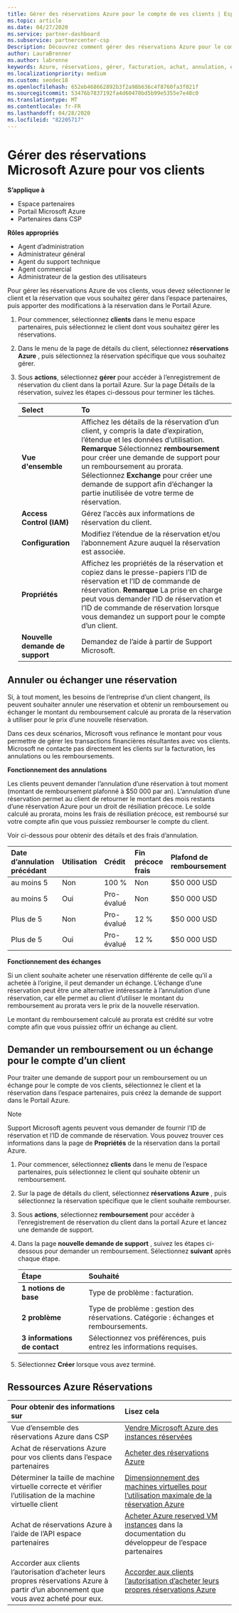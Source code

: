 ```yaml
---
title: Gérer des réservations Azure pour le compte de vos clients | Espace partenaires
ms.topic: article
ms.date: 04/27/2020
ms.service: partner-dashboard
ms.subservice: partnercenter-csp
Description: Découvrez comment gérer des réservations Azure pour le compte d’un client, notamment comment annuler une réservation, échanger une réservation ou demander un remboursement.
author: LauraBrenner
ms.author: labrenne
keywords: Azure, réservations, gérer, facturation, achat, annulation, échange, frais de résiliation précoce
ms.localizationpriority: medium
ms.custom: seodec18
ms.openlocfilehash: 652eb468662892b3f2a98b636c4f8760fa3f021f
ms.sourcegitcommit: 53476b7837192fa4d60470bd5b99e5355e7e48c0
ms.translationtype: MT
ms.contentlocale: fr-FR
ms.lasthandoff: 04/28/2020
ms.locfileid: "82205717"
---
```

# <a name="manage-microsoft-azure-reservations-on-behalf-of-your-customers"></a>Gérer des réservations Microsoft Azure pour vos clients

**S’applique à**

- Espace partenaires
- Portail Microsoft Azure 
- Partenaires dans CSP

**Rôles appropriés**

- Agent d’administration
- Administrateur général
- Agent du support technique
- Agent commercial
- Administrateur de la gestion des utilisateurs

Pour gérer les réservations Azure de vos clients, vous devez sélectionner le client et la réservation que vous souhaitez gérer dans l’espace partenaires, puis apporter des modifications à la réservation dans le Portail Azure.

1. Pour commencer, sélectionnez **clients** dans le menu espace partenaires, puis sélectionnez le client dont vous souhaitez gérer les réservations. 

2. Dans le menu de la page de détails du client, sélectionnez **réservations Azure** , puis sélectionnez la réservation spécifique que vous souhaitez gérer.  

3. Sous **actions**, sélectionnez **gérer** pour accéder à l’enregistrement de réservation du client dans la portail Azure. Sur la page Détails de la réservation, suivez les étapes ci-dessous pour terminer les tâches.  

    | **Select**   | **To**    |
    |:-----------------------------|:-----------------|
    | **Vue d'ensemble**   | Affichez les détails de la réservation d’un client, y compris la date d’expiration, l’étendue et les données d’utilisation. **Remarque** Sélectionnez **remboursement** pour créer une demande de support pour un remboursement au prorata. Sélectionnez **Exchange** pour créer une demande de support afin d’échanger la partie inutilisée de votre terme de réservation.  
    | **Access Control (IAM)**   | Gérez l’accès aux informations de réservation du client.|
    | **Configuration**   | Modifiez l’étendue de la réservation et/ou l’abonnement Azure auquel la réservation est associée.    |
    | **Propriétés**   | Affichez les propriétés de la réservation et copiez dans le presse-papiers l’ID de réservation et l’ID de commande de réservation. **Remarque** La prise en charge peut vous demander l’ID de réservation et l’ID de commande de réservation lorsque vous demandez un support pour le compte d’un client.    |
    | **Nouvelle demande de support**    | Demandez de l’aide à partir de Support Microsoft.   |
 
## <a name="cancel-or-exchange-a-reservation"></a>Annuler ou échanger une réservation 

Si, à tout moment, les besoins de l’entreprise d’un client changent, ils peuvent souhaiter annuler une réservation et obtenir un remboursement ou échanger le montant du remboursement calculé au prorata de la réservation à utiliser pour le prix d’une nouvelle réservation.

Dans ces deux scénarios, Microsoft vous refinance le montant pour vous permettre de gérer les transactions financières résultantes avec vos clients. Microsoft ne contacte pas directement les clients sur la facturation, les annulations ou les remboursements.


**Fonctionnement des annulations**

Les clients peuvent demander l’annulation d’une réservation à tout moment (montant de remboursement plafonné à $50 000 par an). L’annulation d’une réservation permet au client de retourner le montant des mois restants d’une réservation Azure pour un droit de résiliation précoce. Le solde calculé au prorata, moins les frais de résiliation précoce, est remboursé sur votre compte afin que vous puissiez rembourser le compte du client. 

Voir ci-dessous pour obtenir des détails et des frais d’annulation.


|**Date d’annulation**<br> précédant   |**Utilisation**    |**Crédit**  |**Fin précoce**<br> frais    |**Plafond de remboursement** | 
|:----------------------------------|:------------|:-----------|:--------------------------------|:--------------|
|au moins 5                         | Non           | 100 %       | Non                               | $50 000 USD   |
|au moins 5                         | Oui         | Pro-évalué  | Non                               | $50 000 USD   |
|Plus de 5                        | Non           | Pro-évalué  | 12 %                             | $50 000 USD   |
|Plus de 5                        | Oui         | Pro-évalué  | 12 %                             | $50 000 USD   |


**Fonctionnement des échanges** 

Si un client souhaite acheter une réservation différente de celle qu’il a achetée à l’origine, il peut demander un échange. L’échange d’une réservation peut être une alternative intéressante à l’annulation d’une réservation, car elle permet au client d’utiliser le montant du remboursement au prorata vers le prix de la nouvelle réservation. 

Le montant du remboursement calculé au prorata est crédité sur votre compte afin que vous puissiez offrir un échange au client.


## <a name="request-a-refund-or-exchange-on-behalf-of-a-customer"></a>Demander un remboursement ou un échange pour le compte d’un client 

Pour traiter une demande de support pour un remboursement ou un échange pour le compte de vos clients, sélectionnez le client et la réservation dans l’espace partenaires, puis créez la demande de support dans le Portail Azure. 

>[!NOTE]
>Support Microsoft agents peuvent vous demander de fournir l’ID de réservation et l’ID de commande de réservation. Vous pouvez trouver ces informations dans la page de **Propriétés** de la réservation dans la portail Azure. 

1. Pour commencer, sélectionnez **clients** dans le menu de l’espace partenaires, puis sélectionnez le client qui souhaite obtenir un remboursement. 

2. Sur la page de détails du client, sélectionnez **réservations Azure** , puis sélectionnez la réservation spécifique que le client souhaite rembourser.  

3. Sous **actions**, sélectionnez **remboursement** pour accéder à l’enregistrement de réservation du client dans la portail Azure et lancez une demande de support.  

4. Dans la page **nouvelle demande de support** , suivez les étapes ci-dessous pour demander un remboursement. Sélectionnez **suivant** après chaque étape. 

    |**Étape**                    |**Souhaité**    |
    |:---------------------------|:-----------------|
    |**1 notions de base**                |Type de problème : facturation.  |
    |**2 problème**               |Type de problème : gestion des réservations. Catégorie : échanges et remboursements. |
    |**3 informations de contact**   |Sélectionnez vos préférences, puis entrez les informations requises. 

5.  Sélectionnez **Créer** lorsque vous avez terminé.

## <a name="azure-reservations-resources"></a>Ressources Azure Réservations
|**Pour obtenir des informations sur**   |**Lisez cela**    |
|:-----------------------------|:-----------------|
|Vue d’ensemble des réservations Azure dans CSP  | [Vendre Microsoft Azure des instances réservées](azure-reservations.md) |
|Achat de réservations Azure pour vos clients dans l’espace partenaires   | [Acheter des réservations Azure](azure-reservations-buying.md) |
|Déterminer la taille de machine virtuelle correcte et vérifier l’utilisation de la machine virtuelle client   | [Dimensionnement des machines virtuelles pour l’utilisation maximale de la réservation Azure](azure-usage.md)   |
|Achat de réservations Azure à l’aide de l’API espace partenaires | [Acheter Azure reserved VM instances](https://docs.microsoft.com/partner-center/develop/purchase-azure-reservations) dans la documentation du développeur de l’espace partenaires   |
|Accorder aux clients l’autorisation d’acheter leurs propres réservations Azure à partir d’un abonnement que vous avez acheté pour eux. | [Accorder aux clients l’autorisation d’acheter leurs propres réservations Azure](give-customers-permission.md)   |

